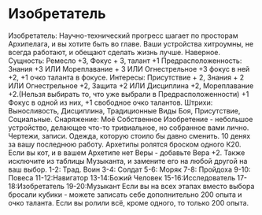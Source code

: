 # Изобретатель

Изобретатель: Научно-технический прогресс шагает по просторам Архипелага, и вы хотите быть во главе. Ваши устройства хитроумны, не всегда работают, и обещают сделать жизнь лучше. Наверное. Сущность: Ремесло +3, Фокус \+ 3, талант +1 Предрасположенность: Знания +3 ИЛИ Мореплавание \+ 3 ИЛИ Огнестрельное +3 фокус в ней +2, +1 очко таланта в фокусе. Интересы: Присутствие \+ 2, Знания \+ 2 ИЛИ Огнестрельное +2, Защита +2 ИЛИ Дисциплина +2, Мореплавание +2.\(Нельзя выбирать то, что уже выбрали в Предрасположенности\) +1 Фокус в одной из них, +1 свободное очко талантов. Штрихи: Выносливость, Дисциплина, Традиционные Виды Боя, Присутствие, Социальные. Снаряжение: Моё Собственное Изобретение \- небольшое устройство, делающее что-то тривиальное, но собранное вами лично. Чертежи, записи. Одежда, которую стоило бы давно сменить. 10 денях за вашу последнюю работу. Архетипы ролятся броском одного К20\. Если вы кот, и в вашем Архетипе нет Веры \- добавьте Вера +2. Также исключите из таблицы Музыканта, и замените его на любой другой на ваш выбор. 1-2: Трад. Воин 3-4: Солдат 5-6: Моряк 7-8: Пройдоха 9-10: Повеса 11-12:Навигатор 13-14:Божий Человек 15-16:Исследователь 17-18:Изобретатель 19-20:Музыкант Если вы на всех этапах вместо выбора бросали кубики \- можете записать себе дополнительно 200 опыта и очко таланта. Если вы ролили всё, кроме одного, то только 200 опыта.
